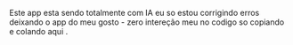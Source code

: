 Este app esta sendo totalmente com IA eu so estou corrigindo erros deixando o app do meu gosto - zero intereção meu no codigo so copiando e colando aqui .
